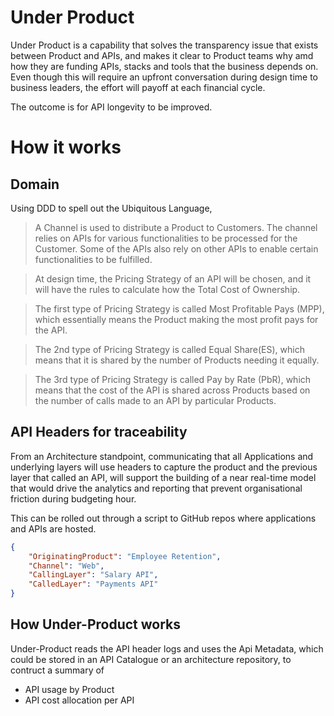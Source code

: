 # Under Product

Under Product is a capability that solves the transparency issue that exists between Product and APIs, and makes it clear to Product teams why amd how they are funding APIs, stacks and tools that the business depends on. Even though this will require an upfront conversation during design time to business leaders, the effort will payoff at each financial cycle.

The outcome is for API longevity to be improved.

# How it works

## Domain

Using DDD to spell out the Ubiquitous Language,

> A Channel is used to distribute a Product to Customers. The channel relies on APIs for various functionalities to be processed for the Customer. Some of the APIs also rely on other APIs to enable certain functionalities to be fulfilled.

> At design time, the Pricing Strategy of an API will be chosen, and it will have the rules to calculate how the Total Cost of Ownership.

> The first type of Pricing Strategy is called Most Profitable Pays (MPP), which essentially means the Product making the most profit pays for the API.

> The 2nd type of Pricing Strategy is called Equal Share(ES), which means that it is shared by the number of Products needing it equally.

> The 3rd type of Pricing Strategy is called Pay by Rate (PbR), which means that the cost of the API is shared across Products based on the number of calls made to an API by particular Products.

## API Headers for traceability

From an Architecture standpoint, communicating that all Applications and underlying layers will use headers to capture the product and the previous layer that called an API, will support the building of a near real-time model that would drive the analytics and reporting that prevent organisational friction during budgeting hour.

This can be rolled out through a script to GitHub repos where applications and APIs are hosted.

```json
{
    "OriginatingProduct": "Employee Retention",
    "Channel": "Web",
    "CallingLayer": "Salary API",
    "CalledLayer": "Payments API"
}
```

## How Under-Product works

Under-Product reads the API header logs and uses the Api Metadata, which could be stored in an API Catalogue or an architecture repository, to contruct a summary of 
- API usage by Product
- API cost allocation per API




